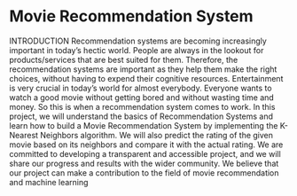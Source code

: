 # Movie Recommendation System
INTRODUCTION
Recommendation systems are becoming increasingly important in
today’s hectic world. People are always in the lookout for
products/services that are best suited for them. Therefore, the
recommendation systems are important as they help them make the
right choices, without having to expend their cognitive resources.
Entertainment is very crucial in today’s world for almost everybody.
Everyone wants to watch a good movie without getting bored and
without wasting time and money. So this is when a recommendation
system comes to work.
In this project, we will understand the basics of Recommendation
Systems and learn how to build a Movie Recommendation System
by implementing the K-Nearest Neighbors algorithm. We will also
predict the rating of the given movie based on its neighbors and
compare it with the actual rating.
We are committed to developing a transparent and accessible
project, and we will share our progress and results with the wider
community. We believe that our project can make a contribution to
the field of movie recommendation and machine learning
